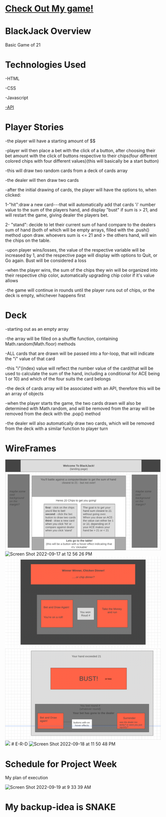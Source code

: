 # <a href='https://infinitelyann.github.io/Project-1/'>Check Out My game!</a>

# BlackJack Overview

Basic Game of 21

# Technologies Used

-HTML

-CSS

-Javascript

<a href='https://deckofcardsapi.com/api/deck/new/'>-API</a>

# Player Stories

-the player will have a starting amount of $$

-player will then place a bet with the click of a button, after choosing their bet amount with the click of buttons respective to their chips(four different colored chips with four different values)(this will basically be a start button)

-this will draw two random cards from a deck of cards array

-the dealer will then draw two cards

-after the initial drawing of cards, the player will have the options to, when clicked:

1-"hit":draw a new card---that will automatically add that cards 'i' number value to the sum of the players hand, and display "bust" if sum is > 21, and will restart the game, giving dealer the players bet.

2- "stand": decide to let their current sum of hand compare to the dealers sum of hand (both of which will be empty arrays, filled with the .push() method upon draw. whoevers sum is <= 21 and > the others hand, will win the chips on the table.

-upon player wins/losses, the value of the respective variable will be increased by 1, and the respective page will display with options to Quit, or Go again. Bust will be considered a loss

-when the player wins, the sum of the chips they win will be organized into their respective chip color, automatically upgrading chip color if it's value allows

-the game will continue in rounds until the player runs out of chips, or the deck is empty, whichever happens first

# Deck

-starting out as an empty array

-the array will be filled on a shuffle function, containing Math.random(Math.floor) methods

-ALL cards that are drawn will be passed into a for-loop, that will indicate the "i" value of that card

-this "i"(index) value will reflect the number value of the card(that will be used to calculate the sum of the hand, including a conditional for ACE being 1 or 10) and which of the four suits the card belongs

-the deck of cards array will be associated with an API, therefore this will be an array of objects

-when the player starts the game, the two cards drawn will also be determined with Math.random, and will be removed from the array will be removed from the deck with the .pop() method

-the dealer will also automatically draw two cards, which will be removed from the deck with a similar function to player turn

# WireFrames

<img src='imgs/welcome.wireframe.png'>

<img width="1015" alt="Screen Shot 2022-09-17 at 12 56 26 PM" src="https://user-images.githubusercontent.com/68655342/190944630-37c4b3a2-9681-4c1b-9bd9-5bdef16a5de3.png">

<img src='imgs/winnerwireframe.png'>
<img src='imgs/bust.wireframe.png'>
<img src='imgs/gameover.wireframe.png'>
# E-R-D

  <img width="1046" alt="Screen Shot 2022-09-18 at 11 50 48 PM" src="https://user-images.githubusercontent.com/68655342/190947135-6ad810ec-66a8-497d-95d2-e50ee5d23a6a.png">

# Schedule for Project Week

My plan of execution

![Screen Shot 2022-09-19 at 9 33 39 AM](https://user-images.githubusercontent.com/68655342/191029726-a6b97287-be61-429b-b718-3c21f4892150.png)

# My backup-idea is SNAKE
